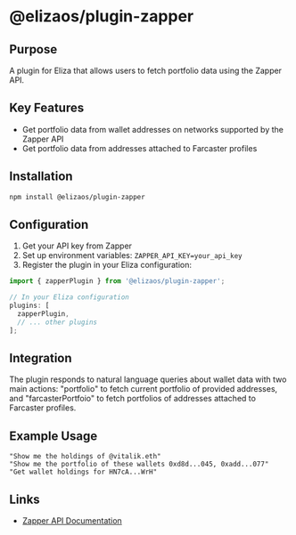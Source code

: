 # @elizaos/plugin-zapper

## Purpose

A plugin for Eliza that allows users to fetch portfolio data using the Zapper API.

## Key Features

- Get portfolio data from wallet addresses on networks supported by the Zapper API
- Get portfolio data from addresses attached to Farcaster profiles

## Installation

```bash
npm install @elizaos/plugin-zapper
```

## Configuration

1. Get your API key from Zapper
2. Set up environment variables: `ZAPPER_API_KEY=your_api_key`
3. Register the plugin in your Eliza configuration:

```typescript
import { zapperPlugin } from '@elizaos/plugin-zapper';

// In your Eliza configuration
plugins: [
  zapperPlugin,
  // ... other plugins
];
```

## Integration

The plugin responds to natural language queries about wallet data with two main actions: "portfolio" to fetch current portfolio of provided addresses, and "farcasterPortfoio" to fetch portfolios of addresses attached to Farcaster profiles.

## Example Usage

```plaintext
"Show me the holdings of @vitalik.eth"
"Show me the portfolio of these wallets 0xd8d...045, 0xadd...077"
"Get wallet holdings for HN7cA...WrH"
```

## Links

- [Zapper API Documentation](https://protocol.zapper.xyz/docs/api/)
